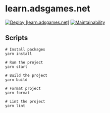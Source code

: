 # learn.adsgames.net

[![Deploy [learn.adsgames.net]](https://github.com/AdsGames/learn.adsgames.net/actions/workflows/deploy-site.yml/badge.svg)](https://github.com/AdsGames/learn.adsgames.net/actions/workflows/deploy-site.yml)
[![Maintainability](https://api.codeclimate.com/v1/badges/70b1014ca57244776ca1/maintainability)](https://codeclimate.com/github/AdsGames/learn.adsgames.net/maintainability)

## Scripts

```
# Install packages
yarn install

# Run the project
yarn start

# Build the project
yarn build

# Format project
yarn format

# Lint the project
yarn lint
```
